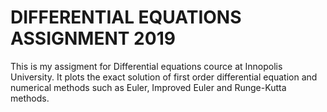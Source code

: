 # DIFFERENTIAL EQUATIONS ASSIGNMENT 2019
This is my assigment for Differential equations cource at Innopolis University.
It plots the exact solution of first order differential equation and numerical methods such as Euler, Improved Euler and Runge-Kutta methods.
